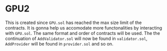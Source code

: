 # **GPU2**

This is created since `GPU.sol` has reached the max size limit of the contracts. 
It is gonna help us accomodate more functonalities by interacting with `GPU.sol`.
The same format and order of contracts will be used. 
The the continuation of `AddValidator.sol` will now be found in `validator.sol`, 
`AddProvider` will be found in `provider.sol` and so on. 